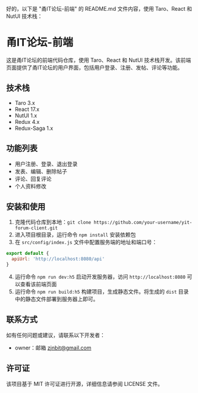 好的，以下是 "甬IT论坛-前端" 的 README.md 文件内容，使用 Taro、React 和 NutUI 技术栈：

# 甬IT论坛-前端

这是甬IT论坛的前端代码仓库，使用 Taro、React 和 NutUI 技术栈开发。该前端页面提供了甬IT论坛的用户界面，包括用户登录、注册、发帖、评论等功能。

## 技术栈

- Taro 3.x
- React 17.x
- NutUI 1.x
- Redux 4.x
- Redux-Saga 1.x

## 功能列表

- 用户注册、登录、退出登录
- 发表、编辑、删除帖子
- 评论、回复评论
- 个人资料修改

## 安装和使用

1. 克隆代码仓库到本地：`git clone https://github.com/your-username/yit-forum-client.git`
2. 进入项目根目录，运行命令 `npm install` 安装依赖包
3. 在 `src/config/index.js` 文件中配置服务端的地址和端口号：

```javascript
export default {
  apiUrl: 'http://localhost:8080/api'
}
```

4. 运行命令 `npm run dev:h5` 启动开发服务器，访问 `http://localhost:8080` 可以查看该前端页面
5. 运行命令 `npm run build:h5` 构建项目，生成静态文件。将生成的 `dist` 目录中的静态文件部署到服务器上即可。

## 联系方式

如有任何问题或建议，请联系以下开发者：

- owner：邮箱 zjnbit@gmail.com

## 许可证

该项目基于 MIT 许可证进行开源，详细信息请参阅 LICENSE 文件。

